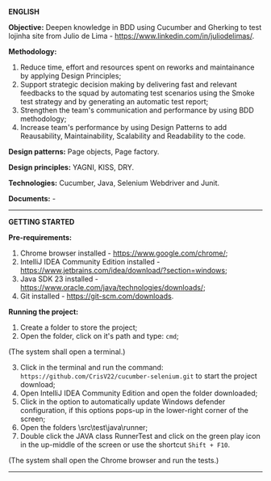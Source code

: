 **ENGLISH**

**Objective:** Deepen knowledge in BDD using Cucumber and Gherking to test lojinha site from Julio de Lima - https://www.linkedin.com/in/juliodelimas/.

**Methodology:**
1. Reduce time, effort and resources spent on reworks and maintainance by applying Design Principles;
2. Support strategic decision making by delivering fast and relevant feedbacks to the squad by automating test scenarios using the Smoke test strategy and by generating an automatic test report;
4. Strengthen the team's communication and performance by using BDD methodology;
5. Increase team's performance by using Design Patterns to add Reausability, Maintainability, Scalability and Readability to the code.

**Design patterns:** Page objects, Page factory.

**Design principles:** YAGNI, KISS, DRY.

**Technologies:** Cucumber, Java, Selenium Webdriver and Junit.

**Documents:** -

---

**GETTING STARTED**

**Pre-requirements:**
1. Chrome browser installed - https://www.google.com/chrome/;
2. IntelliJ IDEA Community Edition installed - https://www.jetbrains.com/idea/download/?section=windows;
3. Java SDK 23 installed - https://www.oracle.com/java/technologies/downloads/;
4. Git installed - https://git-scm.com/downloads.

**Running the project:**
1. Create a folder to store the project;
2. Open the folder, click on it's path and type: `cmd`;

(The system shall open a terminal.)

3. Click in the terminal and run the command: `https://github.com/CrisV22/cucumber-selenium.git` to start the project download;
4. Open IntelliJ IDEA Community Edition and open the folder downloaded;
5. Click in the option to automatically update Windows defender configuration, if this options pops-up in the lower-right corner of the screen;
6. Open the folders \src\test\java\runner;
7. Double click the JAVA class RunnerTest and click on the green play icon in the up-middle of the screen or use the shortcut `Shift + F10`.

(The system shall open the Chrome browser and run the tests.)

---
